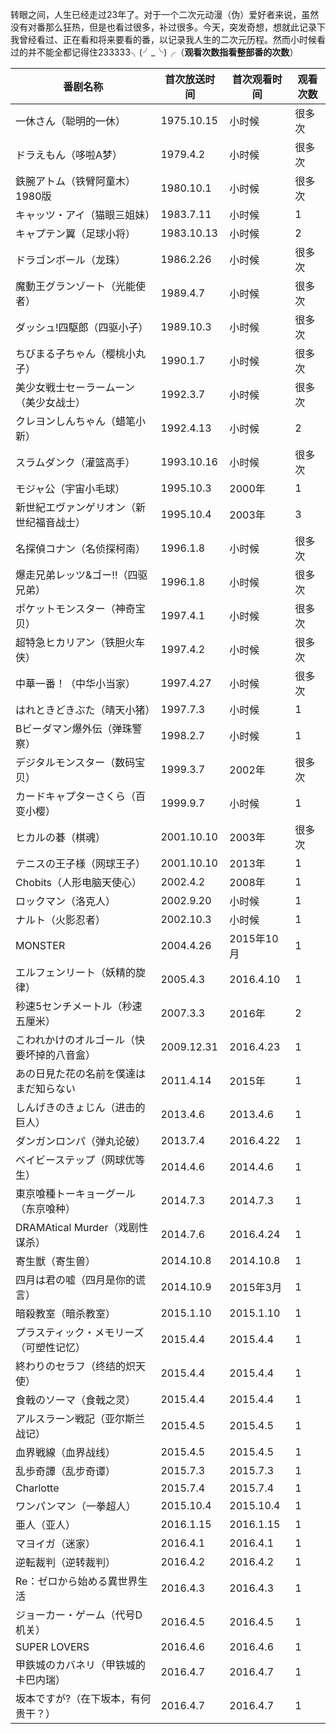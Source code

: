 转眼之间，人生已经走过23年了。对于一个二次元动漫（伪）爱好者来说，虽然没有对番那么狂热，但是也看过很多，补过很多。今天，突发奇想，想就此记录下我曾经看过、正在看和将来要看的番，以记录我人生的二次元历程。然而小时候看过的并不能全都记得住233333╮(╯_╰)╭（**观看次数指看整部番的次数**）

番剧名称|首次放送时间|首次观看时间|观看次数
---|---|---|---
一休さん（聪明的一休）|1975.10.15|小时候|很多次
ドラえもん（哆啦A梦）|1979.4.2|小时候|很多次
鉄腕アトム（铁臂阿童木）1980版|1980.10.1|小时候|很多次
キャッツ・アイ（猫眼三姐妹）|1983.7.11|小时候|1
キャプテン翼（足球小将）|1983.10.13|小时候|2
ドラゴンボール（龙珠）|1986.2.26|小时候|很多次
魔動王グランゾート（光能使者）|1989.4.7|小时候|很多次
ダッシュ!四駆郎（四驱小子）|1989.10.3|小时候|很多次
ちびまる子ちゃん（樱桃小丸子）|1990.1.7|小时候|很多次
美少女戦士セーラームーン（美少女战士）|1992.3.7|小时候|很多次
クレヨンしんちゃん（蜡笔小新）|1992.4.13|小时候|2
スラムダンク（灌篮高手）|1993.10.16|小时候|很多次
モジャ公（宇宙小毛球）|1995.10.3|2000年|1
新世紀エヴァンゲリオン（新世纪福音战士）|1995.10.4|2003年|3
名探偵コナン（名侦探柯南）|1996.1.8|小时候|很多次
爆走兄弟レッツ&ゴー!!（四驱兄弟）|1996.1.8|小时候|很多次
ポケットモンスター（神奇宝贝）|1997.4.1|小时候|很多次
超特急ヒカリアン（铁胆火车侠）|1997.4.2|小时候|很多次
中華一番！（中华小当家）|1997.4.27|小时候|很多次
はれときどきぶた（晴天小猪）|1997.7.3|小时候|1
Bビーダマン爆外伝（弹珠警察）|1998.2.7|小时候|1
デジタルモンスター（数码宝贝）|1999.3.7|2002年|很多次
カードキャプターさくら（百变小樱）|1999.9.7|小时候|1
ヒカルの碁（棋魂）|2001.10.10|2003年|很多次
テニスの王子様（网球王子）|2001.10.10|2013年|1
Chobits（人形电脑天使心）|2002.4.2|2008年|1
ロックマン（洛克人）|2002.9.20|小时候|1
ナルト（火影忍者）|2002.10.3|小时候|1
MONSTER|2004.4.26|2015年10月|1
エルフェンリート（妖精的旋律）|2005.4.3|2016.4.10|1
秒速5センチメートル（秒速五厘米）|2007.3.3|2016年|2
こわれかけのオルゴール（快要坏掉的八音盒）|2009.12.31|2016.4.23|1
あの日見た花の名前を僕達はまだ知らない|2011.4.14|2015年|1
しんげきのきょじん（进击的巨人）|2013.4.6|2013.4.6|1
ダンガンロンパ（弹丸论破）|2013.7.4|2016.4.22|1
ベイビーステップ（网球优等生）|2014.4.6|2014.4.6|1
東京喰種トーキョーグール（东京喰种）|2014.7.3|2014.7.3|1
DRAMAtical Murder（戏剧性谋杀）|2014.7.6|2016.4.24|1
寄生獣（寄生兽）|2014.10.8|2014.10.8|1
四月は君の嘘（四月是你的谎言）|2014.10.9|2015年3月|1
暗殺教室（暗杀教室）|2015.1.10|2015.1.10|1
プラスティック・メモリーズ（可塑性记忆）|2015.4.4|2015.4.4|1
終わりのセラフ（终结的炽天使）|2015.4.4|2015.4.4|1
食戟のソーマ（食戟之灵）|2015.4.4|2015.4.4|1
アルスラーン戦記（亚尔斯兰战记）|2015.4.5|2015.4.5|1
血界戦線（血界战线）|2015.4.5|2015.4.5|1
乱歩奇譚（乱步奇谭）|2015.7.3|2015.7.3|1
Charlotte|2015.7.4|2015.7.4|1
ワンパンマン（一拳超人）|2015.10.4|2015.10.4|1
亜人（亚人）|2016.1.15|2016.1.15|1
マヨイガ（迷家）|2016.4.1|2016.4.1|1
逆転裁判（逆转裁判）|2016.4.2|2016.4.2|1
Re：ゼロから始める異世界生活|2016.4.3|2016.4.3|1
ジョーカー・ゲーム（代号D机关）|2016.4.5|2016.4.5|1
SUPER LOVERS|2016.4.6|2016.4.6|1
甲鉄城のカバネリ（甲铁城的卡巴内瑞）|2016.4.7|2016.4.7|1
坂本ですが?（在下坂本，有何贵干？）|2016.4.7|2016.4.7|1


